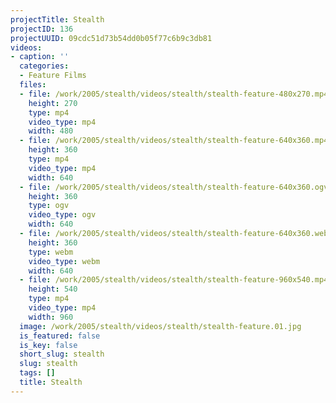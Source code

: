 ```yaml
---
projectTitle: Stealth
projectID: 136
projectUUID: 09cdc51d73b54dd0b05f77c6b9c3db81
videos:
- caption: ''
  categories:
  - Feature Films
  files:
  - file: /work/2005/stealth/videos/stealth/stealth-feature-480x270.mp4
    height: 270
    type: mp4
    video_type: mp4
    width: 480
  - file: /work/2005/stealth/videos/stealth/stealth-feature-640x360.mp4
    height: 360
    type: mp4
    video_type: mp4
    width: 640
  - file: /work/2005/stealth/videos/stealth/stealth-feature-640x360.ogv
    height: 360
    type: ogv
    video_type: ogv
    width: 640
  - file: /work/2005/stealth/videos/stealth/stealth-feature-640x360.webm
    height: 360
    type: webm
    video_type: webm
    width: 640
  - file: /work/2005/stealth/videos/stealth/stealth-feature-960x540.mp4
    height: 540
    type: mp4
    video_type: mp4
    width: 960
  image: /work/2005/stealth/videos/stealth/stealth-feature.01.jpg
  is_featured: false
  is_key: false
  short_slug: stealth
  slug: stealth
  tags: []
  title: Stealth
---
```

